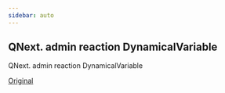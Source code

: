 ```yaml
---
sidebar: auto
---
```


## QNext. admin reaction DynamicalVariable

QNext. admin reaction DynamicalVariable

[Original](https://telegra.ph/QNext-admin-reaction-DynamicalVariable-05-01)